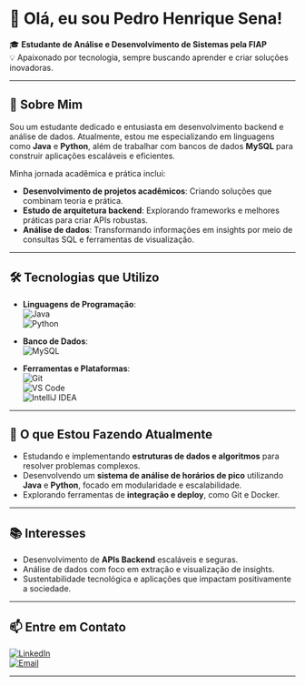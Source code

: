 # 👋 Olá, eu sou Pedro Henrique Sena!

🎓 **Estudante de Análise e Desenvolvimento de Sistemas pela FIAP**  
💡 Apaixonado por tecnologia, sempre buscando aprender e criar soluções inovadoras.  

---

## 🌟 Sobre Mim
Sou um estudante dedicado e entusiasta em desenvolvimento backend e análise de dados. Atualmente, estou me especializando em linguagens como **Java** e **Python**, além de trabalhar com bancos de dados **MySQL** para construir aplicações escaláveis e eficientes.  

Minha jornada acadêmica e prática inclui:  
- **Desenvolvimento de projetos acadêmicos**: Criando soluções que combinam teoria e prática.  
- **Estudo de arquitetura backend**: Explorando frameworks e melhores práticas para criar APIs robustas.  
- **Análise de dados**: Transformando informações em insights por meio de consultas SQL e ferramentas de visualização.  

---

## 🛠️ Tecnologias que Utilizo
- **Linguagens de Programação**:  
  ![Java](https://img.shields.io/badge/Java-ED8B00?style=for-the-badge&logo=java&logoColor=white)  
  ![Python](https://img.shields.io/badge/Python-3776AB?style=for-the-badge&logo=python&logoColor=white)  

- **Banco de Dados**:  
  ![MySQL](https://img.shields.io/badge/MySQL-4479A1?style=for-the-badge&logo=mysql&logoColor=white)

- **Ferramentas e Plataformas**:  
  ![Git](https://img.shields.io/badge/Git-F05032?style=for-the-badge&logo=git&logoColor=white)  
  ![VS Code](https://img.shields.io/badge/Visual_Studio_Code-0078D4?style=for-the-badge&logo=visualstudiocode&logoColor=white)  
  ![IntelliJ IDEA](https://img.shields.io/badge/IntelliJ_IDEA-000000?style=for-the-badge&logo=intellijidea&logoColor=white)

---

## 🚀 O que Estou Fazendo Atualmente
- Estudando e implementando **estruturas de dados e algoritmos** para resolver problemas complexos.  
- Desenvolvendo um **sistema de análise de horários de pico** utilizando **Java** e **Python**, focado em modularidade e escalabilidade.  
- Explorando ferramentas de **integração e deploy**, como Git e Docker.  

---

## 📚 Interesses
- Desenvolvimento de **APIs Backend** escaláveis e seguras.  
- Análise de dados com foco em extração e visualização de insights.  
- Sustentabilidade tecnológica e aplicações que impactam positivamente a sociedade.

---

## 📫 Entre em Contato
[![LinkedIn](https://img.shields.io/badge/LinkedIn-0077B5?style=for-the-badge&logo=linkedin&logoColor=white)](https://www.linkedin.com/in/pedro-henrique-sena-a282b01ab/)  
[![Email](https://img.shields.io/badge/Email-0078D4?style=for-the-badge&logo=microsoft-outlook&logoColor=white)](mailto:rm561178@fiap.com.br)

---
